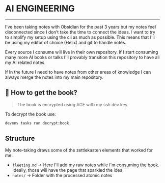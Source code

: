 # AI ENGINEERING
---

I've been taking notes with Obsidian for the past 3 years but my notes feel disconnected since I don't take the time to connect the ideas.
I want to try to simplify my setup using the cli as much as possible. This means that I'll be using my editor of choice (Helix) and git to handle notes.

Every source I consume will live in their own repository. If I start consuming many more AI books or talks I'll provably transition this repository to have all my AI related notes.

If In the future I need to have notes from other areas of knowledge I can always merge the notes into my main repository.

## 📖 How to get the book?

> The book is encrypted using AGE with my ssh dev key.

To decrypt the book use:

```sh
devenv tasks run decrypt:book
```

## Structure

My note-taking draws some of the zettlekasten elements that worked for me.

- `fleeting.md` -> Here I'll add my raw notes while I'm consuming the book. Ideally, those will have the page that sparkled the idea.
- `notes/` -> Folder with the processed atomic notes
